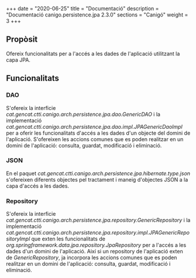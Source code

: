 +++
date        = "2020-06-25"
title       = "Documentació"
description = "Documentació canigo.persistence.jpa 2.3.0"
sections    = "Canigó"
weight      = 3
+++

## Propòsit

Ofereix funcionalitats per a l'accés a les dades de l'aplicació utilitzant la capa JPA.

## Funcionalitats

### DAO

S'ofereix la interficie *cat.gencat.ctti.canigo.arch.persistence.jpa.dao.GenericDAO*  i la implementació *cat.gencat.ctti.canigo.arch.persistence.jpa.dao.impl.JPAGenericDaoImpl* per a oferir les funcionalitats d'accés a les dades d'un objecte del domini de l'aplicació. S'ofereixen les accions comunes que es poden realitzar en un domini de l'aplicació: consulta, guardat, modificació i eliminació.

### JSON

En el paquet *cat.gencat.ctti.canigo.arch.persistence.jpa.hibernate.type.json* s'ofereixen diferents objectes pel tractament i maneig d'objectes JSON a la capa d'accés a les dades.

### Repository

S'ofereix la interficie *cat.gencat.ctti.canigo.arch.persistence.jpa.repository.GenericRepository* i la implementació *cat.gencat.ctti.canigo.arch.persistence.jpa.repository.impl.JPAGenericRepositoryImpl* que exten les funcionalitats de *org.springframework.data.jpa.repository.JpaRepository* per a l'accés a les dades d'un domini de l'aplicació. Així si un repository de l'aplicació exten de *GenericRepository*, ja incorpora les accions comunes que es poden realitzar en un domini de l'aplicació: consulta, guardat, modificació i eliminació.

